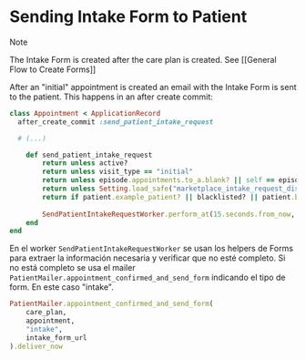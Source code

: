 # Sending Intake Form to Patient

> [!Note]
> The Intake Form is created after the care plan is created. See [[General Flow to Create Forms]]

After an "initial" appointment is created an email with the Intake Form is sent to the patient. This happens in an after create commit:
```ruby
class Appointment < ApplicationRecord
  after_create_commit :send_patient_intake_request

  # (...)

	def send_patient_intake_request
		return unless active?
		return unless visit_type == "initial"
		return unless episode.appointments.to_a.blank? || self == episode.appointments.to_a.min_by(&:created_at)
		return unless Setting.load_safe("marketplace_intake_request_disabled") == true
		return if patient.example_patient? || blacklisted? || patient.blacklisted?
	
		SendPatientIntakeRequestWorker.perform_at(15.seconds.from_now, id)
	end
end
```

En el worker `SendPatientIntakeRequestWorker` se usan los helpers de Forms para extraer la información necesaria y verificar que no esté completo. Si no está completo se usa el mailer `PatientMailer.appointment_confirmed_and_send_form` indicando el tipo de form. En este caso "intake".

```ruby
PatientMailer.appointment_confirmed_and_send_form(
	care_plan,
	appointment,
	"intake",
	intake_form_url
).deliver_now
```